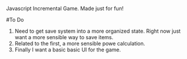 Javascript Incremental Game. Made just for fun!

#To Do
1. Need to get save system into a more organized state. Right now just want a more sensible way to save items.
2. Related to the first, a more sensible powe calculation.
3. Finally I want a basic basic UI for the game.
